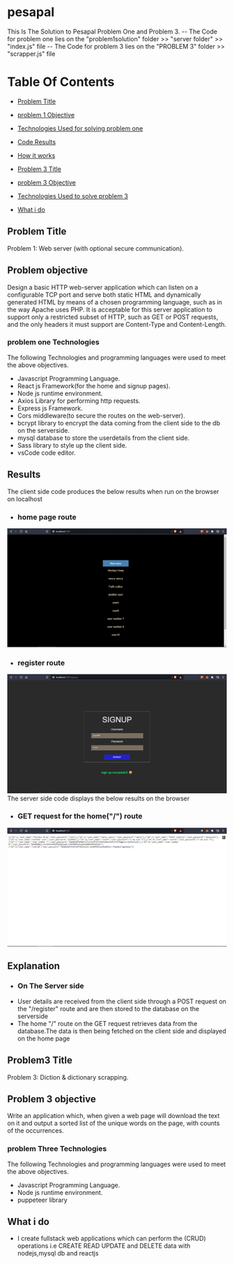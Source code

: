 # pesapal
This Is The Solution to Pesapal Problem One and Problem 3.
-- The Code for problem one lies on the "problem1solution" folder >> "server folder" >> "index.js" file
-- The Code for problem 3 lies on the "PROBLEM 3" folder >>  "scrapper.js" file

# Table Of Contents
- [Problem Title](#problem-title)
- [problem 1 Objective](#problem-objective)
- [Technologies Used for solving problem one](#problem-one-technologies)
- [Code Results](#results)
- [How it works](#explanation)

- [Problem 3 Title](#problem3-title)
- [problem 3 Objective](#problem-3-objective)
- [Technologies Used to solve problem 3](#problem-three-technologies)

- [What i do](#what-i-do)





## Problem Title
Problem 1: Web server (with optional secure communication).

## Problem objective
Design a basic HTTP web-server application which can listen on a configurable TCP port and serve both static HTML and dynamically generated HTML by means of a chosen programming language, such as in the way Apache uses PHP. It is acceptable for this server application to support only a restricted subset of HTTP, such as GET or POST requests, and the only headers it must support are Content-Type and Content-Length.

### problem one Technologies
 The following Technologies and programming languages were used to meet the above objectives.
 - Javascript Programming Language.
 - React js Framework(for the home and signup pages).
 - Node js runtime environment.
 - Axios Library for performing http requests.
 - Express js Framework.
 - Cors middleware(to secure the routes on the web-server).
 - bcrypt library to encrypt the data coming from the client side to the db on the serverside.
 - mysql database to store the userdetails from the client side.
 - Sass library to style up the client side.
 - vsCode code editor.

## Results
The client side code produces the below results when run on the browser on localhost
- ### home page route
![Code Results](/image/home_page.png)
- ### register route
![Code Results](/image/signup_page.png)
The server side code displays the below results on the browser
- ### GET request for the home("/") route
![Code Results](/image/serverhomeroute.png)

## Explanation
- ### On The Server side
- User details are received from the client side through a POST request on the "/register" route and are then stored to the database on the serverside
- The home "/" route on the GET request retrieves data from the database.The data is then being fetched on the client side and displayed on the home page

## Problem3 Title
Problem 3: Diction & dictionary scrapping.

## Problem 3 objective
Write an application which, when given a web page will download the text on it and output a sorted list of the unique words on the page, with counts of the occurrences.



### problem Three Technologies
 The following Technologies and programming languages were used to meet the above objectives.
 - Javascript Programming Language.
 - Node js runtime environment.
 - puppeteer library


## What i do
- I create fullstack web applications which can perform the (CRUD) operations i.e CREATE READ UPDATE and DELETE data with nodejs,mysql db and reactjs



